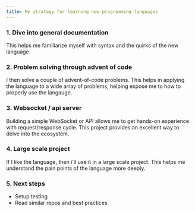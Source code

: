 ```yaml
---
title: My strategy for learning new programming languages
---
```

### 1. Dive into general documentation
This helps me familiarize myself with syntax and the quirks of the new language

### 2. Problem solving through advent of code
I then solve a couple of advent-of-code problems. This helps in applying the language to a wide array of problems, helping expose me to how to properly use the langauge.

### 3. Websocket / api server
Building a simple WebSocket or API allows me to get hands-on experience with request/response cycle. This project provides an excellent way to delve into the ecosystem.

### 4. Large scale project
If I like the language, then i'll use it in a large scale project. This helps me understand the pain points of the language more deeply.

### 5. Next steps
- Setup testing
- Read similar repos and best practices